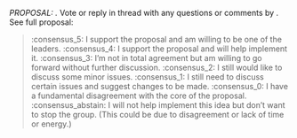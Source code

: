 *PROPOSAL: <Insert proposal summary here>.*
Vote or reply in thread with any questions or comments by *<insert date>*.
See full proposal: <insert link here>

>:consensus_5: I support the proposal and am willing to be one of the leaders.
>:consensus_4: I support the proposal and will help implement it.
>:consensus_3: I’m not in total agreement but am willing to go forward without further discussion.
>:consensus_2: I still would like to discuss some minor issues.
>:consensus_1: I still need to discuss certain issues and suggest changes to be made.
>:consensus_0: I have a fundamental disagreement with the core of the proposal.
>:consensus_abstain: I will not help implement this idea but don’t want to stop the group. (This could be due to disagreement or lack of time or energy.)
